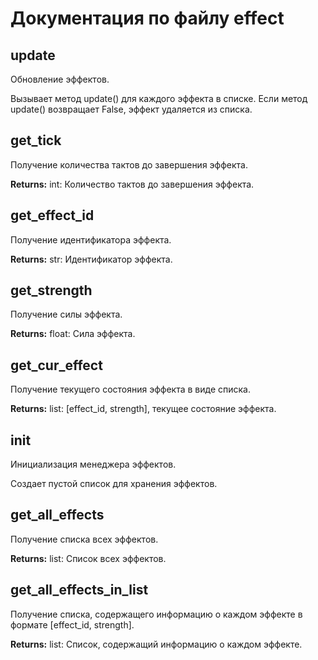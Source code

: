 # Документация по файлу effect

## update
Обновление эффектов.

Вызывает метод update() для каждого эффекта в списке.
Если метод update() возвращает False, эффект удаляется из списка.

## get_tick
Получение количества тактов до завершения эффекта.

**Returns:**
int: Количество тактов до завершения эффекта.

## get_effect_id
Получение идентификатора эффекта.

**Returns:**
str: Идентификатор эффекта.

## get_strength
Получение силы эффекта.

**Returns:**
float: Сила эффекта.

## get_cur_effect
Получение текущего состояния эффекта в виде списка.

**Returns:**
list: [effect_id, strength], текущее состояние эффекта.

## __init__
Инициализация менеджера эффектов.

Создает пустой список для хранения эффектов.

## get_all_effects
Получение списка всех эффектов.

**Returns:**
list: Список всех эффектов.

## get_all_effects_in_list
Получение списка, содержащего информацию о каждом эффекте в формате [effect_id, strength].

**Returns:**
list: Список, содержащий информацию о каждом эффекте.

